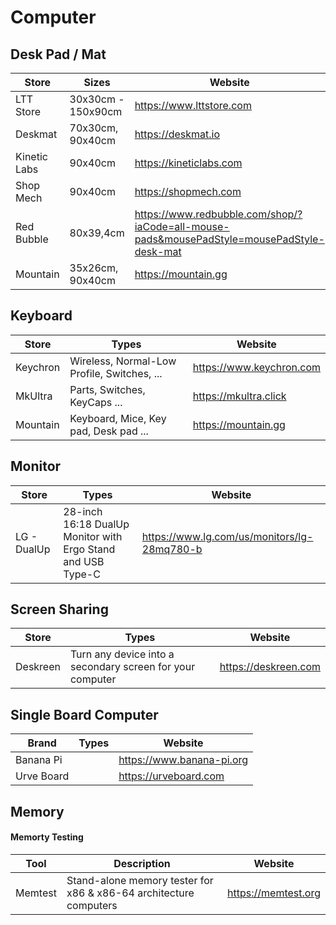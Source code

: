 # Computer

## Desk Pad / Mat

| Store        | Sizes              | Website                  |
| ------------ | ------------------ | ------------------------ |
| LTT Store    | 30x30cm - 150x90cm | https://www.lttstore.com |
| Deskmat      | 70x30cm, 90x40cm   | https://deskmat.io       |
| Kinetic Labs | 90x40cm            | https://kineticlabs.com  |
| Shop Mech    | 90x40cm            | https://shopmech.com     |
| Red Bubble   | 80x39,4cm          | https://www.redbubble.com/shop/?iaCode=all-mouse-pads&mousePadStyle=mousePadStyle-desk-mat |
| Mountain     | 35x26cm, 90x40cm   | https://mountain.gg      |


## Keyboard

| Store    | Types                                       | Website                  |
| -------- | ------------------------------------------- | ------------------------ |
| Keychron | Wireless, Normal-Low Profile, Switches, ... | https://www.keychron.com |
| MkUltra  | Parts, Switches, KeyCaps ...                | https://mkultra.click    |
| Mountain | Keyboard, Mice, Key pad, Desk pad ...       | https://mountain.gg      |

## Monitor

| Store       | Types                                                       | Website                                     |
| ----------- | ----------------------------------------------------------- | ------------------------------------------- |
| LG - DualUp | 28-inch 16:18 DualUp Monitor with Ergo Stand and USB Type-C | https://www.lg.com/us/monitors/lg-28mq780-b |

## Screen Sharing

| Store    | Types                                                     | Website              |
| -------- | --------------------------------------------------------- | -------------------- |
| Deskreen | Turn any device into a secondary screen for your computer | https://deskreen.com |

## Single Board Computer

| Brand      | Types     | Website                   |
| ---------- | --------- | ------------------------- |
| Banana Pi  |           | https://www.banana-pi.org |
| Urve Board |           | https://urveboard.com     |

## Memory

#### Memorty Testing

| Tool    | Description                                                       | Website             |
| ------- | ----------------------------------------------------------------- | ------------------- |
| Memtest | Stand-alone memory tester for x86 & x86-64 architecture computers | https://memtest.org |
